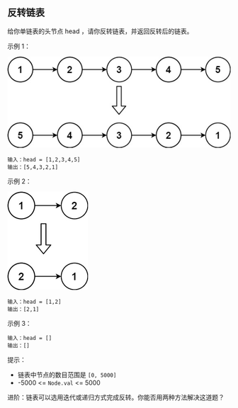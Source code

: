 ## 反转链表

给你单链表的头节点 head ，请你反转链表，并返回反转后的链表。


示例 1：

![img.png](../images/206.reverse-linked-list.png)
```
输入：head = [1,2,3,4,5]
输出：[5,4,3,2,1]
```

示例 2：

![img.png](../images/206.reverse-linked-list_1.png)
```
输入：head = [1,2]
输出：[2,1]
```

示例 3：

```
输入：head = []
输出：[]
```

提示：

* 链表中节点的数目范围是 `[0, 5000]`
* -5000 <= `Node.val` <= 5000


进阶：链表可以选用迭代或递归方式完成反转。你能否用两种方法解决这道题？
